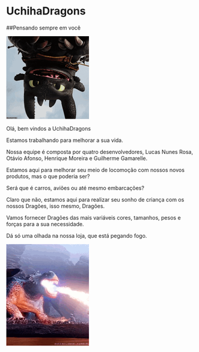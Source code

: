 # UchihaDragons

##Pensando sempre em você

![Dragao](https://github.com/UchihaDragons/UchihaDragons/blob/main/banguela.gif)

Olá, bem vindos a UchihaDragons

Estamos trabalhando para melhorar a sua vida.

Nossa equipe é composta por quatro desenvolvedores, Lucas Nunes Rosa, Otávio Afonso, Henrique Moreira e Guilherme Gamarelle.

Estamos aqui para melhorar seu meio de locomoção com nossos novos produtos, mas o que poderia ser?

Será que é carros, aviões ou até mesmo embarcações?

Claro que não, estamos aqui para realizar seu sonho de criança com os nossos Dragões, isso mesmo, Dragões.

Vamos fornecer Dragões das mais variáveis cores, tamanhos, pesos e forças para a sua necessidade.

Dá só uma olhada na nossa loja, que está pegando fogo.


![Fogo](https://github.com/UchihaDragons/UchihaDragons/blob/main/fogo.gif)
